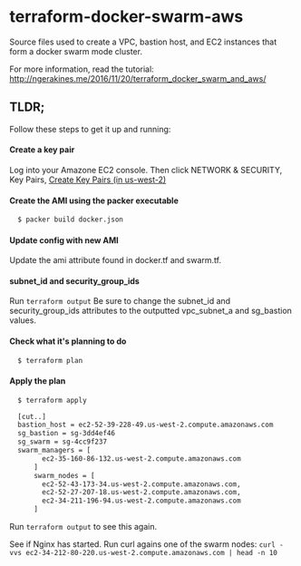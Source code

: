 # terraform-docker-swarm-aws

Source files used to create a VPC, bastion host, and EC2 instances that form a docker swarm mode cluster.

For more information, read the tutorial: http://ngerakines.me/2016/11/20/terraform_docker_swarm_and_aws/

## TLDR;

Follow these steps to get it up and running:

#### Create a key pair
  Log into your Amazone EC2 console.
  Then click NETWORK & SECURITY, Key Pairs, [Create Key Pairs (in us-west-2)](https://us-west-2.console.aws.amazon.com/ec2/v2/home?region=us-west-2#KeyPairs:sort=keyName)

#### Create the AMI using the packer executable

```bash
  $ packer build docker.json
```

#### Update config with new AMI
Update the ami attribute found in docker.tf and swarm.tf.


#### subnet_id and security_group_ids
Run `terraform output`
Be sure to change the subnet_id and security_group_ids attributes to the outputted vpc_subnet_a and sg_bastion values.


#### Check what it's planning to do

```bash
  $ terraform plan
```

#### Apply the plan
```bash
  $ terraform apply

  [cut..]
  bastion_host = ec2-52-39-228-49.us-west-2.compute.amazonaws.com
  sg_bastion = sg-3dd4ef46
  sg_swarm = sg-4cc9f237
  swarm_managers = [
        ec2-35-160-86-132.us-west-2.compute.amazonaws.com
      ]
      swarm_nodes = [
        ec2-52-43-173-34.us-west-2.compute.amazonaws.com,
        ec2-52-27-207-18.us-west-2.compute.amazonaws.com,
        ec2-34-211-196-94.us-west-2.compute.amazonaws.com
      ]
```
Run `terraform output` to see this again.

See if Nginx has started. Run curl agains one of the swarm nodes: `curl -vvs ec2-34-212-80-220.us-west-2.compute.amazonaws.com | head -n 10`
